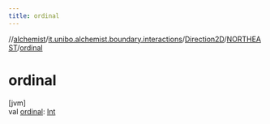 ```yaml
---
title: ordinal
---
```

//[alchemist](../../../../index.html)/[it.unibo.alchemist.boundary.interactions](../../index.html)/[Direction2D](../index.html)/[NORTHEAST](index.html)/[ordinal](ordinal.html)



# ordinal



[jvm]\
val [ordinal](ordinal.html): [Int](https://kotlinlang.org/api/latest/jvm/stdlib/kotlin/-int/index.html)





